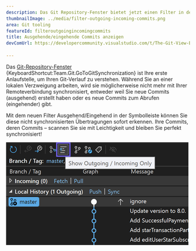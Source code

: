 ```yaml
---
description: Das Git Repository-Fenster bietet jetzt einen Filter in der Symbolleiste, um nur ausgehende / eingehende Commits anzuzeigen.
thumbnailImage: ../media/filter-outgoing-incoming-commits.png
area: Git tooling
featureId: filteroutgoingincomingcommits
title: Ausgehende/eingehende Commits anzeigen
devComUrl: https://developercommunity.visualstudio.com/t/The-Git-View-Branch-Outgoing-Commits-sec/10720545

---
```



Das [Git-Repository-Fenster](vscmd://Team.Git.GoToGitSynchronization) {KeyboardShortcut:Team.Git.GoToGitSynchronization} ist Ihre erste Anlaufstelle, um Ihren Git-Verlauf zu verstehen. Während Sie an einer lokalen Verzweigung arbeiten, wird sie möglicherweise nicht mehr mit Ihrer Remoteverbindung synchronisiert, entweder weil Sie neue Commits (ausgehend) erstellt haben oder es neue Commits zum Abrufen (eingehender) gibt.

Mit dem neuen Filter Ausgehend/Eingehend in der Symbolleiste können Sie diese nicht synchronisierten Übertragungen sofort erkennen. Ihre Commits, deren Commits – scannen Sie sie mit Leichtigkeit und bleiben Sie perfekt synchronisiert!

![Schaltfläche Nur ausgehende/eingehende anzeigen in der Symbolleiste](../media/filter-outgoing-incoming-commits.png)
